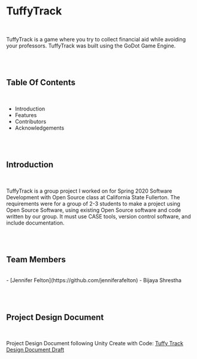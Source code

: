 <h1> TuffyTrack </h1> <br>
  
TuffyTrack is a game where you try to collect financial aid while avoiding your professors. TuffyTrack was built using the GoDot Game Engine.


<br> <br>
<h2> Table Of Contents </h2> <br>
  
* Introduction
* Features
* Contributors
* Acknowledgements

<br> <br>
<h2>Introduction </h2> <br>

TuffyTrack is a group project I worked on for Spring 2020 Software Development with Open Source class at California State Fullerton. The requirements were for a group of 2-3 students to make a project using Open Source Software, using existing Open Source software and code written by our group. It must use CASE tools, version control software, and include documentation.

<br><br>
<h2>Team Members </h2> <br>
 - [Jennifer Felton](https://github.com/jenniferafelton)
 - Bijaya Shrestha 


<br><br>
<h2>Project Design Document </h2> <br>
  
 Project Design Document following Unity Create with Code: [Tuffy Track Design Document Draft](https://docs.google.com/document/d/1gM-XuaRoPO-Y9-sQ82h3-fD7zTvzEY25YKFyobfi3Ew/edit?usp=sharing)
